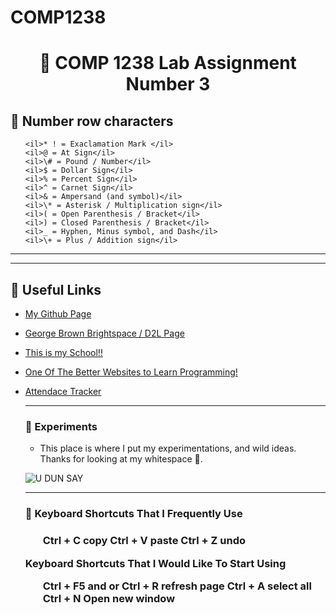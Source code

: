 # COMP1238
<!DOCTYPE html>
<html lang="en-US">
  <head>

  </head>

<body>

 <h1 align="center">
  📂 COMP 1238 Lab Assignment Number 3
  </h1>

  <h2>🔢 Number row characters</h2>

  <ul>
 
    <il>* ! = Exaclamation Mark </il>
    <il>@ = At Sign</il>
    <il>\# = Pound / Number</il>
    <il>$ = Dollar Sign</il>
    <il>% = Percent Sign</il>
    <il>^ = Carnet Sign</il>
    <il>& = Ampersand (and symbol)</il>
    <il>\* = Asterisk / Multiplication sign</il>
    <il>( = Open Parenthesis / Bracket</il>
    <il>) = Closed Parenthesis / Bracket</il>
    <il>_ = Hyphen, Minus symbol, and Dash</il>
    <il>\+ = Plus / Addition sign</il>
  </ul>

  <hr>
  <hr>

  <h2>🔗 Useful Links</h2>

* [My Github Page](https://github.com/ravioleye)

* [George Brown Brightspace / D2L Page](https://www.georgebrown.ca/teaching-and-learning-exchange/educational-technology/d2l-brightspace)

* [This is my School!!](https://www.georgebrown.ca/)

* [One Of The Better Websites to Learn Programming!](https://www.w3schools.com/)

* [Attendace Tracker](https://app.atklass.com/login)


  <hr>

  <h3>  💭 Experiments</h3>
  <p>

  * This place is where I put my experimentations, and wild ideas. Thanks for looking at my whitespace 🦀.
  
  
  
  </p>

  ![U DUN SAY](https://i.pinimg.com/736x/bd/71/fc/bd71fcbb1791333b3ded1c23627f6fc7.jpg)




  <hr>

  <h3>💬 Keyboard Shortcuts That I Frequently Use<h3>

  <p>

  <ul>
    <il>Ctrl + C copy</il>
    <il>Ctrl + V paste</il>
    <il>Ctrl + Z undo</il>
  </ul>



  <p>Keyboard Shortcuts That I Would Like To Start Using</p>

  <ul>
    <il>Ctrl + F5 and or Ctrl + R refresh page</il>
    <il>Ctrl + A select all</il>
    <il>Ctrl + N Open new window</il>
  </ul>

  </p>

  </body>
  </html>



